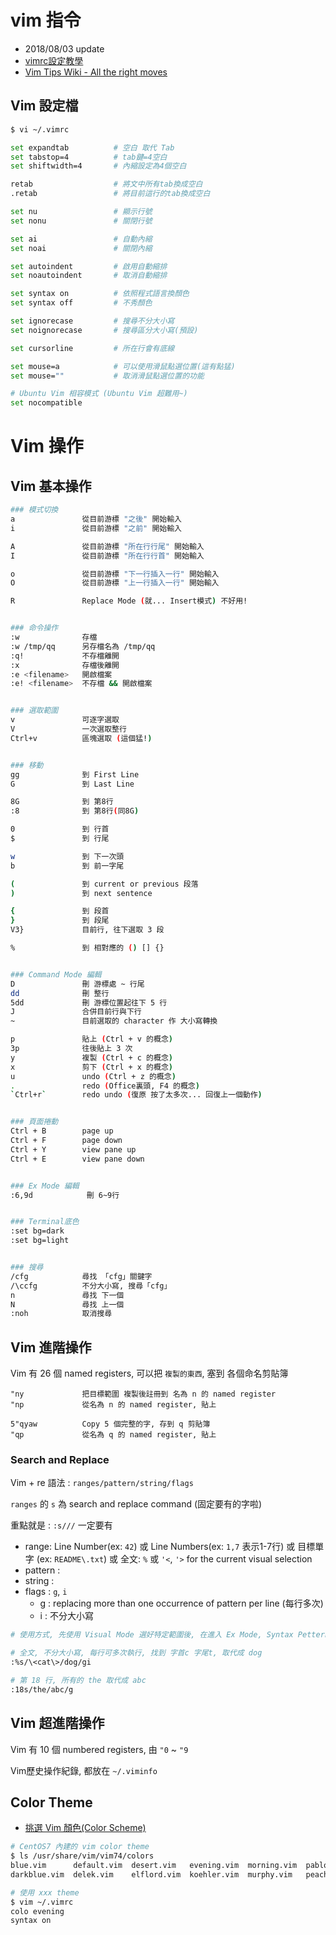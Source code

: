 # vim 指令

- 2018/08/03 update
- [vimrc設定教學](http://wiki.csie.ncku.edu.tw/vim/vimrc)
- [Vim Tips Wiki - All the right moves](http://vim.wikia.com/wiki/All_the_right_moves)

## Vim 設定檔

```sh
$ vi ~/.vimrc

set expandtab          # 空白 取代 Tab
set tabstop=4          # tab鍵=4空白
set shiftwidth=4       # 內縮設定為4個空白

retab                  # 將文中所有tab換成空白
.retab                 # 將目前這行的tab換成空白

set nu                 # 顯示行號
set nonu               # 關閉行號

set ai                 # 自動內縮
set noai               # 關閉內縮

set autoindent         # 啟用自動縮排
set noautoindent       # 取消自動縮排

set syntax on          # 依照程式語言換顏色
set syntax off         # 不秀顏色

set ignorecase         # 搜尋不分大小寫
set noignorecase       # 搜尋區分大小寫(預設)

set cursorline         # 所在行會有底線

set mouse=a            # 可以使用滑鼠點選位置(這有點猛)
set mouse=""           # 取消滑鼠點選位置的功能

# Ubuntu Vim 相容模式 (Ubuntu Vim 超難用~)
set nocompatible
```



# Vim 操作

## Vim 基本操作

```sh
### 模式切換
a               從目前游標 "之後" 開始輸入
i               從目前游標 "之前" 開始輸入

A               從目前游標 "所在行行尾" 開始輸入
I               從目前游標 "所在行行首" 開始輸入

o               從目前游標 "下一行插入一行" 開始輸入
O               從目前游標 "上一行插入一行" 開始輸入

R               Replace Mode (就... Insert模式) 不好用!


### 命令操作
:w              存檔
:w /tmp/qq      另存檔名為 /tmp/qq
:q!             不存檔離開
:x              存檔後離開
:e <filename>   開啟檔案
:e! <filename>  不存檔 && 開啟檔案


### 選取範圍
v               可逐字選取
V               一次選取整行
Ctrl+v          區塊選取 (這個猛!)


### 移動
gg              到 First Line
G               到 Last Line

8G              到 第8行
:8              到 第8行(同8G)

0               到 行首
$               到 行尾

w               到 下一次頭
b               到 前一字尾

(               到 current or previous 段落
)               到 next sentence

{               到 段首
}               到 段尾
V3}             目前行, 往下選取 3 段

%               到 相對應的 () [] {}


### Command Mode 編輯
D               刪 游標處 ~ 行尾
dd              刪 整行
5dd             刪 游標位置起往下 5 行
J               合併目前行與下行
~               目前選取的 character 作 大小寫轉換

p               貼上 (Ctrl + v 的概念)
3p              往後貼上 3 次
y               複製 (Ctrl + c 的概念)
x               剪下 (Ctrl + x 的概念)
u               undo (Ctrl + z 的概念)
.               redo (Office裏頭, F4 的概念)
`Ctrl+r`        redo undo (復原 按了太多次... 回復上一個動作)


### 頁面捲動
Ctrl + B        page up
Ctrl + F        page down
Ctrl + Y        view pane up
Ctrl + E        view pane down


### Ex Mode 編輯
:6,9d            刪 6~9行


### Terminal底色
:set bg=dark
:set bg=light


### 搜尋
/cfg            尋找 「cfg」關鍵字
/\ccfg          不分大小寫, 搜尋「cfg」
n               尋找 下一個
N               尋找 上一個
:noh            取消搜尋
```


## Vim 進階操作

Vim 有 26 個 named registers, 可以把 `複製的東西`, 塞到 各個命名剪貼簿

```
"ny             把目標範圍 複製後註冊到 名為 n 的 named register
"np             從名為 n 的 named register, 貼上

5"qyaw          Copy 5 個完整的字, 存到 q 剪貼簿
"qp             從名為 q 的 named register, 貼上
```


### Search and Replace

Vim + re 語法 : `ranges/pattern/string/flags`

`ranges` 的 `s` 為 search and replace command (固定要有的字啦)

重點就是 : `:s///` 一定要有

- range: Line Number(ex: `42`) 或 Line Numbers(ex: `1,7` 表示1-7行) 或 目標單字 (ex: `README\.txt`) 或 全文: `%` 或 `'<`, `'>` for the current visual selection
- pattern : 
- string : 
- flags : `g`, `i`
    - g : replacing more than one occurrence of pattern per line (每行多次)
    - i : 不分大小寫

```sh
# 使用方式, 先使用 Visual Mode 選好特定範圍後, 在進入 Ex Mode, Syntax Pettern 會自己帶出來

# 全文, 不分大小寫, 每行可多次執行, 找到 字首c 字尾t, 取代成 dog
:%s/\<cat\>/dog/gi

# 第 18 行, 所有的 the 取代成 abc
:18s/the/abc/g
```


## Vim 超進階操作

Vim 有 10 個 numbered registers, 由 `"0` ~ `"9`

Vim歷史操作紀錄, 都放在 `~/.viminfo`


## Color Theme

- [挑選 Vim 顏色(Color Scheme)](https://blog.longwin.com.tw/2009/03/choose-vim-color-scheme-2009/)

```sh
# CentOS7 內建的 vim color theme
$ ls /usr/share/vim/vim74/colors
blue.vim      default.vim  desert.vim   evening.vim  morning.vim  pablo.vim      README.txt  shine.vim  torte.vim
darkblue.vim  delek.vim    elflord.vim  koehler.vim  murphy.vim   peachpuff.vim  ron.vim     slate.vim  zellner.vim

# 使用 xxx theme
$ vim ~/.vimrc
colo evening
syntax on
```
